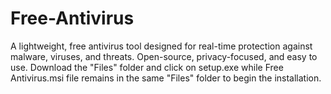 # Free-Antivirus
A lightweight, free antivirus tool designed for real-time protection against malware, viruses, and threats. Open-source, privacy-focused, and easy to use.
Download the "Files" folder and click on setup.exe while Free Antivirus.msi file remains in the same "Files" folder to begin the installation.
